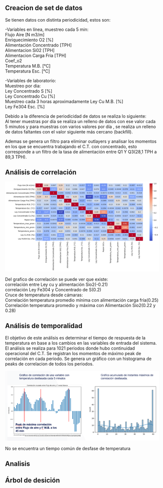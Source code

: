 ## Creacion de set de datos

Se tienen datos con distinta periodicidad, estos son:

-Variables en línea, muestreo cada 5 min:  
Flujo Aire [N m3/m]  
Enriquecimiento O2 [%]  
Alimentación Concentrado [TPH]  
Alimentacion Si02 [TPH]  
Alimentacion Carga Fria [TPH]  
Coef_o2   
Temperatura M.B. [°C]  
Temperatura Esc. [°C]  

-Variables de laboratorio:  
Muestreo por dia:  
Ley Concentrado S [%]  
Ley Concentrado Cu [%]  
Muestreo cada 3 horas aproximadamente
Ley Cu M.B. [%]  
Ley Fe304 Esc. [%]  
 
Debido a la diferencia de periodicidad de datos se realiza lo siguiente:  
Al tener muestras por día se realiza un relleno de datos con ese valor cada 5 minutos y para muestras con varios valores por día , se realiza un relleno de datos faltantes con el valor siguiente más cercano (backfill).

Ademas se genera un filtro para eliminar outlayers y analisar los momentos en los que se encuentra trabajando el C.T. con concentrado, esto corresponde a un filtro de la tasa de alimentación entre Q1 Y Q3(28,1 TPH a 89,3 TPH).

## Análisis de correlación

![](https://github.com/KevinValenciaM/Enami/blob/main/Modelo_de_sugerencia_operacional/correlacion.png)

Del grafico de correlación se puede ver que existe:  
correlación entre Ley cu y alimentación Sio2(-0.21)  
correlación Ley Fe304 y Concentrado de S(0.2)  
Cruce de temperatura desde cámaras:  
Correlación temperatura promedio mínima con alimentación carga fría(0.25)  
Correlación temperatura promedio y máxima con Alimentación Sio2(0.22 y 0.28)  

## Análisis de temporalidad

El objetivo de este análisis es determinar el tiempo de respuesta de la temperatura en base a los cambios en las variables de entrada del sistema.  
El análisis se realiza para 1021 periodos donde hubo continuidad operacional del C.T.
Se registran los momentos de máximo peak de correlación en cada periodo.
Se genera un gráfico con un histograma de peaks de correlacion de todos los periodos.

![](https://github.com/KevinValenciaM/Enami/blob/main/Modelo_de_sugerencia_operacional/temporalidad.PNG)

No se encuentra un tiempo común de desfase de temperatura

## Analisis 

## Árbol de desición


